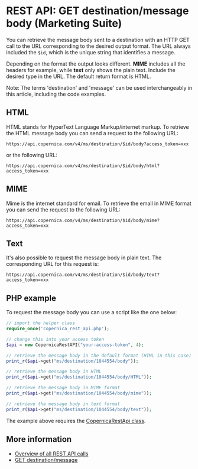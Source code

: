 # REST API: GET destination/message body (Marketing Suite)

You can retrieve the message body sent to a destination with an HTTP GET 
call to the URL corresponding to the desired output format. The URL 
always included the `$id`, which is the unique string that identifies a 
message.

Depending on the format the output looks different. **MIME** includes all 
the headers for example, while **text** only shows the plain text. Include the 
desired type in the URL. The default return format is HTML.

Note: The terms 'destination' and 'message' can be used interchangeably 
in this article, including the code examples.

## HTML

HTML stands for HyperText Language Markup/internet markup. To retrieve the 
HTML message body you can send a request to the following 
URL:

`https://api.copernica.com/v4/ms/destination/$id/body?access_token=xxx`

or the following URL:

`https://api.copernica.com/v4/ms/destination/$id/body/html?access_token=xxx`

## MIME

Mime is the internet standard for email. To retrieve the email in MIME 
format you can send the request to the following URL:

`https://api.copernica.com/v4/ms/destination/$id/body/mime?access_token=xxx`

## Text

It's also possible to request the message body in plain text. The corresponding 
URL for this request is:

`https://api.copernica.com/v4/ms/destination/$id/body/text?access_token=xxx`

## PHP example

To request the message body you can use a script like the one below:

```php
// import the helper class
require_once('copernica_rest_api.php');

// change this into your access token
$api = new CopernicaRestAPI("your-access-token", 4);

// retrieve the message body in the default format (HTML in this case)
print_r($api->get("ms/destination/1044554/body"));

// retrieve the message body in HTML
print_r($api->get("ms/destination/1044554/body/HTML"));

// retrieve the message body in MIME format
print_r($api->get("ms/destination/1044554/body/mime"));

// retrieve the message body in text format
print_r($api->get("ms/destination/1044554/body/text"));
```

The example above requires the [CopernicaRestApi class](rest-php).

## More information

* [Overview of all REST API calls](./rest-api)
* [GET destination/message](./rest-get-ms-destination)
